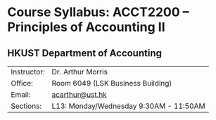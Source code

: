 # Course Syllabus: ACCT2200 – Principles of Accounting II 
## HKUST Department of Accounting

| | |
| --- | --- |
|Instructor:| Dr. Arthur Morris |
|Office:| Room 6049 (LSK Business Building)|
|Email:| acarthur@ust.hk |
|Sections: | L13: Monday/Wednesday 9:30AM - 11:50AM|
